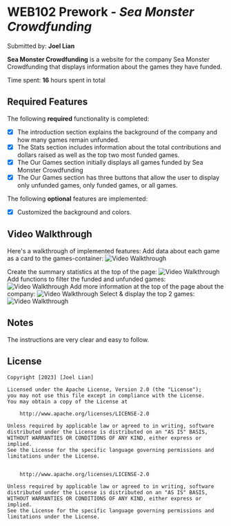 # WEB102 Prework - *Sea Monster Crowdfunding*

Submitted by: **Joel Lian**

**Sea Monster Crowdfunding** is a website for the company Sea Monster Crowdfunding that displays information about the games they have funded.

Time spent: **16** hours spent in total

## Required Features

The following **required** functionality is completed:

* [x] The introduction section explains the background of the company and how many games remain unfunded.
* [x] The Stats section includes information about the total contributions and dollars raised as well as the top two most funded games.
* [x] The Our Games section initially displays all games funded by Sea Monster Crowdfunding
* [x] The Our Games section has three buttons that allow the user to display only unfunded games, only funded games, or all games.

The following **optional** features are implemented:

* [x] Customized the background and colors.

## Video Walkthrough

Here's a walkthrough of implemented features:
Add data about each game as a card to the games-container:
<img src='http://[i.imgur.com/link/to/your/gif/file.gif](https://i.imgur.com/E5RsAC7.gif)' title='Video Walkthrough' width='' alt='Video Walkthrough' />

Create the summary statistics at the top of the page:
<img src='[http://i.imgur.com/link/to/your/gif/file.gif](https://i.imgur.com/cSbPPuM.gif)' title='Video Walkthrough' width='' alt='Video Walkthrough' />
Add functions to filter the funded and unfunded games:
<img src='[http://i.imgur.com/link/to/your/gif/file.gif](https://i.imgur.com/vSvo0ZT.gifv)' title='Video Walkthrough' width='' alt='Video Walkthrough' />
Add more information at the top of the page about the company:
<img src='[http://i.imgur.com/link/to/your/gif/file.gif](https://i.imgur.com/ihelmkH.gif)' title='Video Walkthrough' width='' alt='Video Walkthrough' />
Select & display the top 2 games:
<img src='[http://i.imgur.com/link/to/your/gif/file.gif](https://i.imgur.com/Ta39v8e.gif)' title='Video Walkthrough' width='' alt='Video Walkthrough' />




## Notes
The instructions are very clear and easy to follow.

## License

    Copyright [2023] [Joel Lian]

    Licensed under the Apache License, Version 2.0 (the "License");
    you may not use this file except in compliance with the License.
    You may obtain a copy of the License at

        http://www.apache.org/licenses/LICENSE-2.0

    Unless required by applicable law or agreed to in writing, software
    distributed under the License is distributed on an "AS IS" BASIS,
    WITHOUT WARRANTIES OR CONDITIONS OF ANY KIND, either express or implied.
    See the License for the specific language governing permissions and
    limitations under the License.


        http://www.apache.org/licenses/LICENSE-2.0

    Unless required by applicable law or agreed to in writing, software
    distributed under the License is distributed on an "AS IS" BASIS,
    WITHOUT WARRANTIES OR CONDITIONS OF ANY KIND, either express or implied.
    See the License for the specific language governing permissions and
    limitations under the License.
